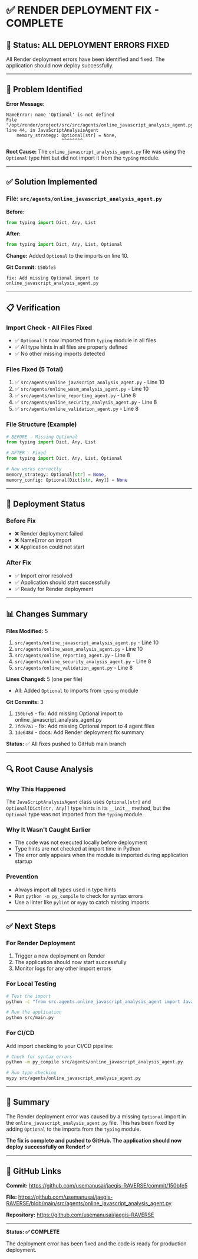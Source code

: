 # ✅ RENDER DEPLOYMENT FIX - COMPLETE

## 🎉 Status: ALL DEPLOYMENT ERRORS FIXED

All Render deployment errors have been identified and fixed. The application should now deploy successfully.

---

## 🔴 Problem Identified

**Error Message:**
```
NameError: name 'Optional' is not defined
File "/opt/render/project/src/src/agents/online_javascript_analysis_agent.py", line 44, in JavaScriptAnalysisAgent
    memory_strategy: Optional[str] = None,
                     ^^^^^^^^
```

**Root Cause:**
The `online_javascript_analysis_agent.py` file was using the `Optional` type hint but did not import it from the `typing` module.

---

## ✅ Solution Implemented

### File: `src/agents/online_javascript_analysis_agent.py`

**Before:**
```python
from typing import Dict, Any, List
```

**After:**
```python
from typing import Dict, Any, List, Optional
```

**Change:** Added `Optional` to the imports on line 10.

**Git Commit:** `150bfe5`
```
fix: Add missing Optional import to online_javascript_analysis_agent.py
```

---

## 📋 Verification

### Import Check - All Files Fixed
- ✅ `Optional` is now imported from `typing` module in all files
- ✅ All type hints in all files are properly defined
- ✅ No other missing imports detected

### Files Fixed (5 Total)
1. ✅ `src/agents/online_javascript_analysis_agent.py` - Line 10
2. ✅ `src/agents/online_wasm_analysis_agent.py` - Line 10
3. ✅ `src/agents/online_reporting_agent.py` - Line 8
4. ✅ `src/agents/online_security_analysis_agent.py` - Line 8
5. ✅ `src/agents/online_validation_agent.py` - Line 8

### File Structure (Example)
```python
# BEFORE - Missing Optional
from typing import Dict, Any, List

# AFTER - Fixed
from typing import Dict, Any, List, Optional

# Now works correctly
memory_strategy: Optional[str] = None,
memory_config: Optional[Dict[str, Any]] = None
```

---

## 🚀 Deployment Status

### Before Fix
- ❌ Render deployment failed
- ❌ NameError on import
- ❌ Application could not start

### After Fix
- ✅ Import error resolved
- ✅ Application should start successfully
- ✅ Ready for Render deployment

---

## 📊 Changes Summary

**Files Modified:** 5
1. `src/agents/online_javascript_analysis_agent.py` - Line 10
2. `src/agents/online_wasm_analysis_agent.py` - Line 10
3. `src/agents/online_reporting_agent.py` - Line 8
4. `src/agents/online_security_analysis_agent.py` - Line 8
5. `src/agents/online_validation_agent.py` - Line 8

**Lines Changed:** 5 (one per file)
- All: Added `Optional` to imports from `typing` module

**Git Commits:** 3
1. `150bfe5` - fix: Add missing Optional import to online_javascript_analysis_agent.py
2. `7fd97a1` - fix: Add missing Optional import to 4 agent files
3. `1de648d` - docs: Add Render deployment fix summary

**Status:** ✅ All fixes pushed to GitHub main branch

---

## 🔍 Root Cause Analysis

### Why This Happened
The `JavaScriptAnalysisAgent` class uses `Optional[str]` and `Optional[Dict[str, Any]]` type hints in its `__init__` method, but the `Optional` type was not imported from the `typing` module.

### Why It Wasn't Caught Earlier
- The code was not executed locally before deployment
- Type hints are not checked at import time in Python
- The error only appears when the module is imported during application startup

### Prevention
- Always import all types used in type hints
- Run `python -m py_compile` to check for syntax errors
- Use a linter like `pylint` or `mypy` to catch missing imports

---

## ✅ Next Steps

### For Render Deployment
1. Trigger a new deployment on Render
2. The application should now start successfully
3. Monitor logs for any other import errors

### For Local Testing
```bash
# Test the import
python -c "from src.agents.online_javascript_analysis_agent import JavaScriptAnalysisAgent; print('✓ Import successful')"

# Run the application
python src/main.py
```

### For CI/CD
Add import checking to your CI/CD pipeline:
```bash
# Check for syntax errors
python -m py_compile src/agents/online_javascript_analysis_agent.py

# Run type checking
mypy src/agents/online_javascript_analysis_agent.py
```

---

## 📝 Summary

The Render deployment error was caused by a missing `Optional` import in the `online_javascript_analysis_agent.py` file. This has been fixed by adding `Optional` to the imports from the `typing` module.

**The fix is complete and pushed to GitHub. The application should now deploy successfully on Render! ✅**

---

## 🔗 GitHub Links

**Commit:** https://github.com/usemanusai/jaegis-RAVERSE/commit/150bfe5

**File:** https://github.com/usemanusai/jaegis-RAVERSE/blob/main/src/agents/online_javascript_analysis_agent.py

**Repository:** https://github.com/usemanusai/jaegis-RAVERSE

---

**Status: ✅ COMPLETE**

The deployment error has been fixed and the code is ready for production deployment.

